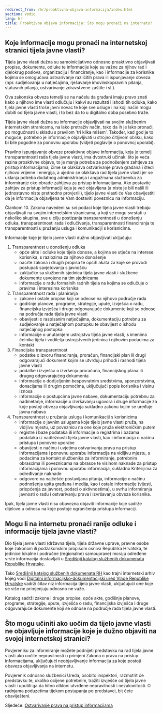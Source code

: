 ```yaml
---
redirect_from: /hr/proaktivna-objava-informacija/index.html
section: vodic
lang: hr
title: Proaktivna objava informacija: Što mogu pronaći na internetu?
---
```


## Koje informacije mogu pronaći na internetskoj stranici tijela javne vlasti?

Tijela javne vlasti dužna su samoinicijativno odnosno proaktivno objavljivati propise, dokumente, odluke te informacije koje su važne za njihov rad i djelokrug poslova, organizaciju i financiranje, kao i informacije za korisnike kojima se omogućava ostvarivanje različitih prava ili ispunjavanje obveza (npr. sudjelovanja u natječajima, rješavanje imovinskopravnih pitanja, statusnih pitanja, ostvarivanje zdravstvene zaštite i sl.).

Ova zakonska obveza temelji se na načelu da građani imaju pravo znati kako u njihovo ime vlasti odlučuju i kakvi su rezultati i ishodi tih odluka, kako tijela javne vlasti troše javni novac te koje sve usluge i na koji način mogu dobiti od tijela javne vlasti, i to bez da to u digitalno doba posebno traže.

Tijela javne vlasti dužna su informacije objavljivati na svojim službenim internetskim stranicama, na lako pretraživ način, tako da ih je lako pronaći, po mogućnosti u skladu s pravilom 'tri klika mišem'. Također, kad god je to moguće, potrebno je informacije objavljivati u strojno čitljivom obliku, kako bi bile pogodne za ponovnu uporabu (vidjeti poglavlje o ponovnoj uporabi).

Pravilno ispunjavanje obveze proaktivne objave informacija, koja je temelj transparentnosti rada tijela javne vlasti, ima dvostruki učinak: što je veća razina proaktivne objave, to je manja potreba za podnošenjem zahtjeva za pristup informacijama, čime se olakšava ostvarivanje prava građana i štedi njihovo vrijeme i energija, a ujedno se olakšava rad tijela javne vlasti jer se uklanja potreba dodatnog administriranja i angažmana službenika za informiranje oko obrade zahtjeva za pristup informacijama. Ako postavite zahtjev za pristup informaciji koja je već objavljena (a niste je bili našli ili jednostavno niste prethodno provjerili), tijelo javne vlasti će Vas obavijestiti da je informacija objavljena te Vam dostaviti poveznicu na informaciju.

Člankom 10. Zakona navedeni su svi podaci koje tijela javne vlasti trebaju objavljivati na svojim internetskim stranicama, a koji se mogu svrstati u nekoliko skupina, sve u cilju postizanja transparentnosti u donošenju odluka, transparentnosti rada i odlučivanja, transparentnosti financiranja te transparentnosti u pružanju usluga i komunikaciji s korisnicima.

Informacije koje je tijelo javne vlasti dužno objavljivati uključuju:

1. Transparentnost u donošenju odluka
   * opće akte i odluke koje tijela donose, a kojima se utječe na interese korisnika, s razlozima za njihovo donošenje
   * nacrte zakona i drugih propisa te općih akata za koje se provodi postupak savjetovanja s javnošću
   * zaključke sa službenih sjednica tijela javne vlasti i službene dokumente usvojene na tim sjednicama
   * informacije o radu formalnih radnih tijela na kojima se odlučuje o pravima i interesima korisnika
2. Transparentnost rada i planiranja 
   * zakone i ostale propise koji se odnose na njihovo područje rada
   * godišnje planove, programe, strategije, upute, izvješća o radu, financijska izvješća i druge odgovarajuće dokumente koji se odnose na područje rada tijela javne vlasti
   * obavijesti o raspisanim natječajima, dokumentaciju potrebnu za sudjelovanje u natječajnom postupku te obavijest o ishodu natječajnog postupka 
   * informacije o unutarnjem ustrojstvu tijela javne vlasti, s imenima čelnika tijela i voditelja ustrojstvenih jedinica i njihovim podacima za kontakt
3. Financijska transparentnost
   * podatke o izvoru financiranja, proračun, financijski plan ili drugi odgovarajući dokument kojim se utvrđuju prihodi i rashodi tijela javne vlasti
   * podatke i izvješća o izvršenju proračuna, financijskog plana ili drugog odgovarajućeg dokumenta
   * informacije o dodijeljenim bespovratnim sredstvima, sponzorstvima, donacijama ili drugim pomoćima, uključujući popis korisnika i visinu iznosa
   * informacije o postupcima javne nabave, dokumentaciju potrebnu za nadmetanje, informacije o izvršavanju ugovora i druge informacije za koje postoji obveza objavljivanja sukladno zakonu kojim se uređuje javna nabava
4. Transparentnost u pružanju usluga i komunikaciji s korisnicima 
   * informacije o javnim uslugama koje tijelo javne vlasti pruža, na vidljivu mjestu, uz poveznicu na one koje pruža elektroničkim putem
   * registre i baze podataka ili informacije o registrima i bazama podataka iz nadležnosti tijela javne vlasti, kao i informacija o načinu pristupa i ponovne uporabe
   * obavijesti o načinu i uvjetima ostvarivanja prava na pristup informacijama i ponovnu uporabu informacija na vidljivu mjestu, s podacima za kontakt službenika za informiranje, potrebnim obrascima ili poveznicama na obrasce te visinom naknade za pristup informacijama i ponovnu uporabu informacija, sukladno Kriterijima za određivanje naknade
   * odgovore na najčešće postavljana pitanja, informacije o načinu podnošenja upita građana i medija, kao i ostale informacije (vijesti, priopćenja za javnost, podaci o aktivnostima), u svrhu informiranja javnosti o radu i ostvarivanju prava i izvršavanju obveza korisnika.

Ipak, tijela javne vlasti nisu obavezna objaviti informacije koje sadrže dijelove u odnosu na koje postoje ograničenja pristupa informaciji. 

## Mogu li na internetu pronaći ranije odluke i informacije tijela javne vlasti?

Dio tijela javne vlasti (državna tijela, tijela državne uprave, pravne osobe koje zakonom ili podzakonskim propisom osniva Republika Hrvatska, te jedinice lokalne i područne (regionalne) samouprave) moraju određene vrste informacija dostavljati u [Središnji katalog službenih dokumenata Republike Hrvatske][2].

Tako [Središnji katalog službenih dokumenata RH][2] kao trajni internetski arhiv kojeg vodi [Digitalni informacijsko-dokumentacijski ured Vlade Republike Hrvatske][1] sadrži čitav niz informacija tijela javne vlasti, uključujući one koje se više ne primjenjuju odnosno ne važe.

Katalog sadrži zakone i druge propise, opće akte,  godišnje planove, programe, strategije, upute, izvješća o radu, financijska izvješća i druge odgovarajuće dokumente koji se odnose na područje rada tijela javne vlasti.

## Što mogu učiniti ako uočim da tijelo javne vlasti ne objavljuje informacije koje je dužno objaviti na svojoj internetskoj stranici?

Povjereniku za informiranje možete podnijeti predstavku na rad tijela javne vlasti ako uočite nepravilnosti  u primjeni Zakona o pravu na pristup informacijama, uključujući neobjavljivanje informacija za koje postoji obaveza objavljivanja na internetu.

Povjerenik odnosno službenici Ureda, osobito inspektori, razmotrit će predstavku te, ukoliko ocijene potrebnim, tražiti izvješće od tijela javne vlasti i uputiti ga da hitno otkloni utvrđene nepravilnosti i nezakonitosti. O radnjama poduzetima tijekom postupanja po predstavci, bit ćete obaviješteni.

Sljedeće: [Ostvarivanje prava na pristup informacijama](../ostvarivanje-prava-na-pristup-informacijama)

[1]: http://www.digured.hr/
[2]: http://www.digured.hr/cadial/search.php
